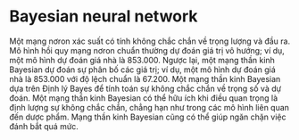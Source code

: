 # Bayesian neural network

Một mạng nơron xác suất có tính không chắc chắn về trọng lượng và đầu ra. Mô hình hồi quy mạng nơron chuẩn thường dự đoán giá trị vô hướng; ví dụ, một mô hình dự đoán giá nhà là 853.000. Ngược lại, một mạng thần kinh Bayesian dự đoán sự phân bố các giá trị; ví dụ, một mô hình dự đoán giá nhà là 853.000 với độ lệch chuẩn là 67.200. Một mạng thần kinh Bayesian dựa trên Định lý Bayes để tính toán sự không chắc chắn về trọng số và dự đoán. Một mạng thần kinh Bayesian có thể hữu ích khi điều quan trọng là định lượng sự không chắc chắn, chẳng hạn như trong các mô hình liên quan đến dược phẩm. Mạng thần kinh Bayesian cũng có thể giúp ngăn chặn việc đánh bắt quá mức.
